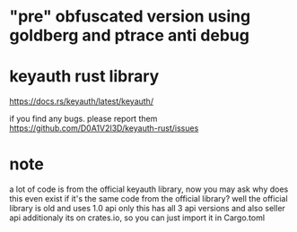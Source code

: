 # "pre" obfuscated version using goldberg and ptrace anti debug

# keyauth rust library
https://docs.rs/keyauth/latest/keyauth/

if you find any bugs. please report them https://github.com/D0A1V2I3D/keyauth-rust/issues

# note
a lot of code is from the official keyauth library,
now you may ask why does this even exist if it's the same code from the official library?
well the official library is old and uses 1.0 api only this has all 3 api versions and also seller api additionaly its on crates.io, so you can just import it in Cargo.toml
